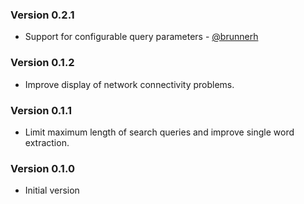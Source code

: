 ### Version 0.2.1

- Support for configurable query parameters - [@brunnerh](https://github.com/brunnerh)

### Version 0.1.2

- Improve display of network connectivity problems.

### Version 0.1.1

- Limit maximum length of search queries and improve single word extraction.

### Version 0.1.0

- Initial version
